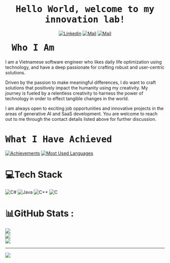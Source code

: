         
<h1 align='center'><samp><strong>Hello World, welcome to my innovation lab!</strong></samp></h1>

<div align='center'>
  
  [![Linkedin](https://img.shields.io/badge/LinkedIn-Phan%20Xu%C3%A2n%20Quang-blue?logo=Linkedin&logoColor=blue&labelColor=black)](https://www.linkedin.com/in/devmrvu113/)
  [![Mail](https://img.shields.io/badge/Facebook-Phan%20Xu%C3%A2n%20Quang-blue?logo=Facebook&logoColor=blue&labelColor=black)](https://www.facebook.com/ntuanvu2002/)
  [![Mail](https://img.shields.io/badge/Gmail-phanxuanquang2@gmail.com-blue?logo=Gmail&logoColor=blue&labelColor=black)](mailto:ngtuanvu113@gmail.com)
  
</div>

<h1 align='left' style='margin: 20px;' ><samp><strong>Who I Am</strong></samp></h1>

<p align='left'>

I am a Vietnamese software engineer who likes daily life optimization using technology, and have a deep passionate for crafting robust and user-centric solutions. 
    
Driven by the passion to make meaningful differences, I do want to craft solutions that positively impact the humanity using my creativity. My journey is fueled by a relentless creativity to harness the power of technology in order to effect tangible changes in the world.

I am always open to exciting job opportunities and innovative projects in the areas of generative AI and SaaS development. You are welcome to reach out to me through the contact details listed above for further discussion.
</p>

<h1 align='left'><samp><strong>What I Have Achieved</strong></samp></h1>

<a href="#">![Achievements](https://github-readme-stats.vercel.app/api?username=phanxuanquang&theme=holi&count_private=true&hide_border=true&rank_icon=github&line_height=20)</a>
<a href="#">![Most Used Languages](https://github-readme-stats.vercel.app/api/top-langs/?username=phanxuanquang&layout=compact&theme=holi&count_private=true&hide_border=true)</a>

# 💻Tech Stack
![C#](https://img.shields.io/badge/C%23-8A2BE2) ![Java](https://img.shields.io/badge/Java-orange) ![C++](https://img.shields.io/badge/C%2B%2B-purple) ![C](https://img.shields.io/badge/C-blue)
# 📊GitHub Stats :
![](https://github-readme-stats.vercel.app/api?username=Vunt369&theme=radical&hide_border=false&include_all_commits=false&count_private=false)<br/>
![](https://github-readme-streak-stats.herokuapp.com/?user=Vunt369&theme=radical&hide_border=false)<br/>
![](https://github-readme-stats.vercel.app/api/top-langs/?username=Vunt369&theme=radical&hide_border=false&include_all_commits=false&count_private=false&layout=compact)

---
[![](https://visitcount.itsvg.in/api?id=Vunt369&icon=0&color=0)](https://visitcount.itsvg.in)
